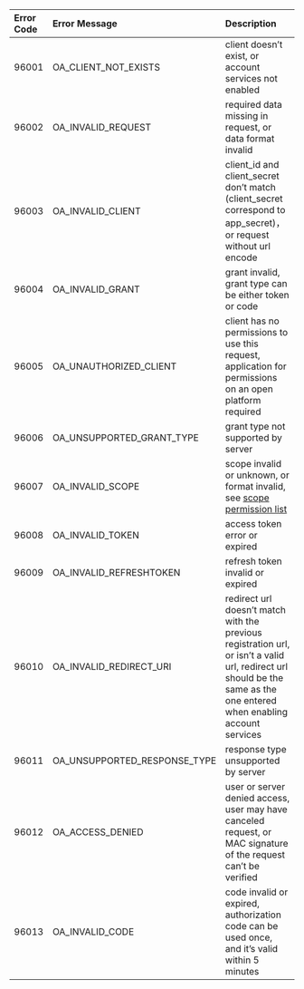 | __Error Code__ | __Error Message__ | __Description__ |
|:--------------------|:--------------------|:--------------------|
|96001| OA_CLIENT_NOT_EXISTS | client doesn’t exist, or account services not enabled |
|96002| OA_INVALID_REQUEST | required data missing in request, or data format invalid |
|96003| OA_INVALID_CLIENT | client_id and client_secret don’t match (client_secret correspond to app_secret)，or request without url encode |
|96004| OA_INVALID_GRANT | grant invalid, grant type can be either token or code |
|96005| OA_UNAUTHORIZED_CLIENT | client has no permissions to use this request, application for permissions on an open platform required |
|96006| OA_UNSUPPORTED_GRANT_TYPE | grant type not supported by server |
|96007| OA_INVALID_SCOPE | scope invalid or unknown, or format invalid, see ​[scope permission​ list](scope-list.html) |
|96008| OA_INVALID_TOKEN | access token error or expired |
|96009| OA_INVALID_REFRESHTOKEN | refresh token invalid or expired |
|96010| OA_INVALID_REDIRECT_URI | redirect url doesn’t match with the previous registration url, or isn’t a valid url, redirect url should be the same as the one entered when enabling account services |
|96011| OA_UNSUPPORTED_RESPONSE_TYPE | response type unsupported by server |
|96012| OA_ACCESS_DENIED | user or server denied access, user may have canceled request, or MAC signature of the request can’t be verified |
|96013| OA_INVALID_CODE | code invalid or expired, authorization code can be used once, and it’s valid within 5 minutes |
